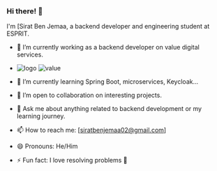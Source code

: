 ### Hi there! 👋

I'm [Sirat Ben Jemaa, a backend developer and engineering student at ESPRIT.

- 🔭 I’m currently working as a backend developer on value digital services.
- ![logo](https://github.com/Sirat-chan/Sirat-chan/assets/110188350/6abd7984-d695-4e6d-914f-151aad6edfb8) ![value](https://github.com/Sirat-chan/Sirat-chan/assets/110188350/7386ba93-2eeb-4e76-9819-a119f2607339)

- 🌱 I’m currently learning Spring Boot, microservices, Keycloak...
- 👯 I’m open to collaboration on interesting projects.
- 💬 Ask me about anything related to backend development or my learning journey.
- 📫 How to reach me: [siratbenjemaa02@gmail.com]
- 😄 Pronouns: He/Him
- ⚡ Fun fact: I love resolving problems 🫣

<!--
**Sirat-chan/Sirat-chan** is a ✨ _special_ ✨ repository because its `README.md` (this file) appears on your GitHub profile.
-->
